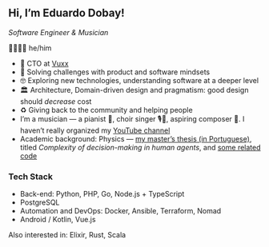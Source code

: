 ## Hi, I’m Eduardo Dobay!

_Software Engineer & Musician_

👨‍🦱🏳‍🌈 he/him

* 💼 CTO at [Vuxx][]
* 🧩 Solving challenges with product and software mindsets
* 🤓 Exploring new technologies, understanding software at a deeper level
* 🏛️ Architecture, Domain-driven design and pragmatism: good design should _decrease_ cost
* ♻️ Giving back to the community and helping people
* I’m a musician — a pianist 🎹, choir singer 🎙️🎵, aspiring composer 📜. I haven’t really organized my [YouTube channel][YouTube]
* Academic background: Physics — [my master’s thesis (in Portuguese)][MSc-thesis], titled _Complexity of decision-making in human agents_, and [some related code][MSc-repo]

### Tech Stack

* Back-end: Python, PHP, Go, Node.js + TypeScript
* PostgreSQL
* Automation and DevOps: Docker, Ansible, Terraform, Nomad
* Android / Kotlin, Vue.js

Also interested in: Elixir, Rust, Scala

[MSc-repo]: https://github.com/edudobay/bayes-binary-decision
[MSc-thesis]: https://teses.usp.br/teses/disponiveis/43/43134/tde-22012015-135228/en.php
[YouTube]: https://www.youtube.com/c/EduardoDobay
[Vuxx]: https://vuxx.com.br/
